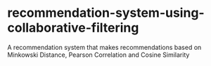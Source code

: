 # recommendation-system-using-collaborative-filtering
A recommendation system that makes recommendations based on Minkowski Distance, Pearson Correlation and Cosine Similarity 
